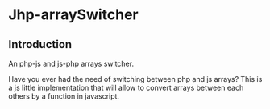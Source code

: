 Jhp-arraySwitcher
=================

Introduction
-------------

An php-js and js-php arrays switcher.

Have you ever had the need of switching between php and js arrays? This is a js little implementation that will allow to convert arrays between each others by a function in javascript.
